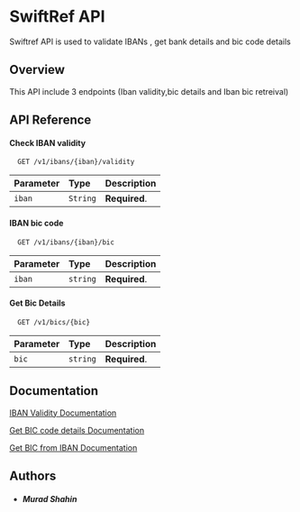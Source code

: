 
# SwiftRef API
Swiftref API is used to validate IBANs , get bank details and bic code details


## Overview
This API include 3 endpoints (Iban validity,bic details and Iban bic retreival)


## API Reference

#### Check IBAN validity

```http
  GET /v1/ibans/{iban}/validity
```

| Parameter | Type     | Description                |
| :-------- | :------- | :------------------------- |
| `iban` | `String` | **Required**. |

#### IBAN bic code

```http
  GET /v1/ibans/{iban}/bic
```

| Parameter | Type     | Description                       |
| :-------- | :------- | :-------------------------------- |
| `iban`      | `string` | **Required**. |

#### Get Bic Details
```http
  GET /v1/bics/{bic}
```

| Parameter | Type     | Description                       |
| :-------- | :------- | :-------------------------------- |
| `bic`      | `string` | **Required**. |


## Documentation

[IBAN Validity Documentation](https://capitaljo.atlassian.net/wiki/spaces/AI/pages/3794403351/Get+IBAN+Validity)

[Get BIC code details Documentation](https://capitaljo.atlassian.net/wiki/spaces/AI/pages/3794370573/Get+BIC+Code+Details)

[Get BIC from IBAN Documentation](https://capitaljo.atlassian.net/wiki/spaces/AI/pages/3794403402/Get+BIC+from+IBAN)


## Authors

- ##### Murad Shahin

